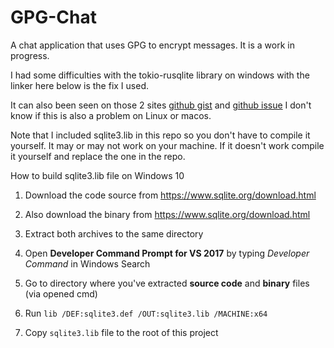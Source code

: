 # GPG-Chat

A chat application that uses GPG to encrypt messages. It is a work in progress.

I had some difficulties with the tokio-rusqlite library on windows with the linker here below is the fix I used.

It can also been seen on those 2 sites [github gist](https://gist.github.com/zeljic/d8b542788b225b1bcb5fce169ee28c55) and [github issue](https://github.com/dlang-community/d2sqlite3/issues/49#issuecomment-694725249) I don't know if this is also a problem on Linux or macos.

Note that I included sqlite3.lib in this repo so you don't have to compile it yourself. It may or may not work on your machine. If it doesn't work compile it yourself and replace the one in the repo.

How to build sqlite3.lib file on Windows 10

1. Download the code source from https://www.sqlite.org/download.html

2. Also download the binary from https://www.sqlite.org/download.html

3. Extract both archives to the same directory

4. Open **Developer Command Prompt for VS 2017** by typing _Developer Command_ in Windows Search

5. Go to directory where you've extracted **source code** and **binary** files (via opened cmd)

6. Run `lib /DEF:sqlite3.def /OUT:sqlite3.lib /MACHINE:x64`

7. Copy `sqlite3.lib` file to the root of this project
